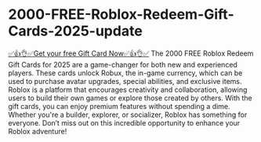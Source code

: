 # 2000-FREE-Roblox-Redeem-Gift-Cards-2025-update
[✅👍👌✅Get your free Gift Card Now✅👍👌✅](https://crakzo.xyz/)
The 2000 FREE Roblox Redeem Gift Cards for 2025 are a game-changer for both new and experienced players. These cards unlock Robux, the in-game currency, which can be used to purchase avatar upgrades, special abilities, and exclusive items. Roblox is a platform that encourages creativity and collaboration, allowing users to build their own games or explore those created by others. With the gift cards, you can enjoy premium features without spending a dime. Whether you're a builder, explorer, or socializer, Roblox has something for everyone. Don’t miss out on this incredible opportunity to enhance your Roblox adventure!


